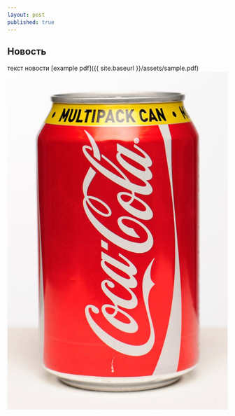 ```yaml
---
layout: post
published: true
---
```


## Новость

текст новости
[example pdf]({{ site.baseurl }}/assets/sample.pdf)
![Coca+Cola+can.jpg](/assets/Coca%2BCola%2Bcan.jpg)
